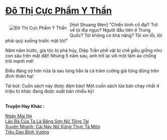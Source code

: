 <a href="https://truyenwiki.net/do-thi-cuc-pham-y-than.35600/" title="Đô Thị Cực Phẩm Y Thần"><h1>Đô Thị Cực Phẩm Y Thần</h1></a><div style="display:table"><img align="right" style="float: left; padding: 10px;" src="https://truyenwiki.net/a/img/str/src/35600.jpg" alt="Đô Thị Cực Phẩm Y Thần">[Hot Shuang Wen] "Chiến binh cổ đại? Trở về từ địa ngục? Người đầu tiên ở Trung Quốc? Tôi không có khả năng? Tôi xin lỗi, tôi phải quỳ xuống trước mặt tôi!"<p></p> Năm năm trước, gia tộc bị phá hủy, Diệp Trần phế vật bị chế giễu giống như con sâu trên mặt đất! Nhưng 5 năm sau, anh trở lại với một tấm áo chống trời mạnh mẽ!<p></p> Điều đáng sợ hơn nữa là sau lưng hắn là cả trăm cường giả từng đứng trên đỉnh thiên hạ!<p></p> Tái bút: Cuốn sách này được đảm bảo! Một cuốn sách lửa bán chạy nhất 4 triệu từ khác đang được xuất bản nhiều kỳ!</div><p><br><b>Truyện Hay Khác :</b></p><a href="https://truyenwiki.net/ngay-mai-ha.35513/" alt="Ngày Mai Hạ">Ngày Mai Hạ</a><br/><a href="https://sangtacviet.wordpress.com/2020/10/22/lao-ba-cua-ta-la-bang-son-nu-tong-tai/" alt="Lão Bà Của Ta Là Băng Sơn Nữ Tổng Tài">Lão Bà Của Ta Là Băng Sơn Nữ Tổng Tài</a><br/><a href="https://github.com/nownovels/topcv/tree/master/truyenhay/35290" alt="Xuyên Nhanh: Cái Này Nữ Xứng Thực Tà Môn">Xuyên Nhanh: Cái Này Nữ Xứng Thực Tà Môn</a><br/><a href="https://github.com/nownovels/topcv/tree/master/truyenhay/35209" alt="Tiêu Dao Binh Vương">Tiêu Dao Binh Vương</a><br/>